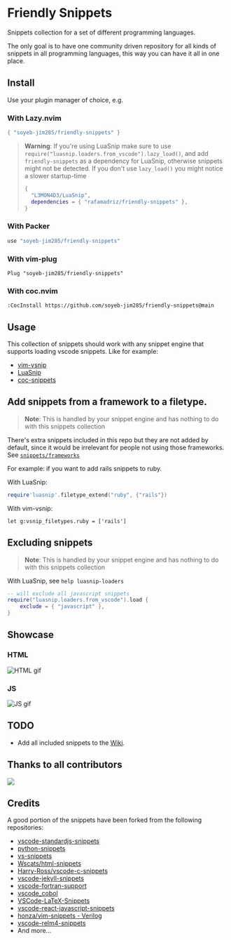 # Friendly Snippets

Snippets collection for a set of different programming languages.

The only goal is to have one community driven repository for all kinds of
snippets in all programming languages, this way you can have it all in one
place.

## Install

Use your plugin manager of choice, e.g.

### With Lazy.nvim

```lua
{ "soyeb-jim285/friendly-snippets" }
```

> **Warning**: If you're using LuaSnip make sure to use
> `require("luasnip.loaders.from_vscode").lazy_load()`, and add
> `friendly-snippets` as a dependency for LuaSnip, otherwise snippets might not
> be detected. If you don't use `lazy_load()` you might notice a slower
> startup-time
>
> ```lua
> {
>   "L3MON4D3/LuaSnip",
>   dependencies = { "rafamadriz/friendly-snippets" },
> }
> ```

### With Packer

```lua
use "soyeb-jim285/friendly-snippets"
```

### With vim-plug

```vim
Plug "soyeb-jim285/friendly-snippets"
```

### With coc.nvim

```vim
:CocInstall https://github.com/soyeb-jim285/friendly-snippets@main
```

## Usage

This collection of snippets should work with any snippet engine that supports
loading vscode snippets. Like for example:

- [vim-vsnip](https://github.com/hrsh7th/vim-vsnip)
- [LuaSnip](https://github.com/L3MON4D3/LuaSnip)
- [coc-snippets](https://github.com/neoclide/coc-snippets)

## Add snippets from a framework to a filetype.

> **Note**: This is handled by your snippet engine and has nothing to do with this snippets collection

There's extra snippets included in this repo but they are not added by default,
since it would be irrelevant for people not using those frameworks. See
[`snippets/frameworks`](https://github.com/rafamadriz/friendly-snippets/tree/main/snippets/frameworks)

For example: if you want to add rails snippets to ruby.

With LuaSnip:

```lua
require'luasnip'.filetype_extend("ruby", {"rails"})
```

With vim-vsnip:

```viml
let g:vsnip_filetypes.ruby = ['rails']
```

## Excluding snippets

> **Note**: This is handled by your snippet engine and has nothing to do with this snippets collection

With LuaSnip, see `help luasnip-loaders`

```lua
-- will exclude all javascript snippets
require("luasnip.loaders.from_vscode").load {
    exclude = { "javascript" },
}
```

## Showcase

### HTML

![HTML gif](https://user-images.githubusercontent.com/67771985/131255337-d53f3408-b60d-44a2-93ba-9a3240a7436e.gif)

### JS

![JS gif](https://user-images.githubusercontent.com/67771985/131255342-e393165a-e4b1-401e-9084-a782b9dd3fef.gif)

## TODO

- Add all included snippets to the
  [Wiki](https://github.com/rafamadriz/friendly-snippets/wiki).

## Thanks to all contributors

<a href="https://github.com/rafamadriz/friendly-snippets/graphs/contributors">
  <img src="https://contrib.rocks/image?repo=rafamadriz/friendly-snippets" />
</a>

## Credits

A good portion of the snippets have been forked from the following repositories:

- [vscode-standardjs-snippets](https://github.com/capaj/vscode-standardjs-snippets)
- [python-snippets](https://github.com/cstrap/python-snippets)
- [vs-snippets](https://github.com/kitagry/vs-snippets)
- [Wscats/html-snippets](https://github.com/Wscats/html-snippets)
- [Harry-Ross/vscode-c-snippets](https://github.com/Harry-Ross/vscode-c-snippets)
- [vscode-jekyll-snippets](https://github.com/edheltzel/vscode-jekyll-snippets)
- [vscode-fortran-support](https://github.com/krvajal/vscode-fortran-support)
- [vscode_cobol](https://github.com/spgennard/vscode_cobol)
- [VSCode-LaTeX-Snippets](https://github.com/JeffersonQin/VSCode-LaTeX-Snippets)
- [vscode-react-javascript-snippets](https://github.com/dsznajder/vscode-react-javascript-snippets)
- [honza/vim-snippets - Verilog](https://github.com/honza/vim-snippets/blob/master/snippets/verilog.snippets)
- [vscode-relm4-snippets](https://github.com/Relm4/vscode-relm4-snippets)
- And more...
